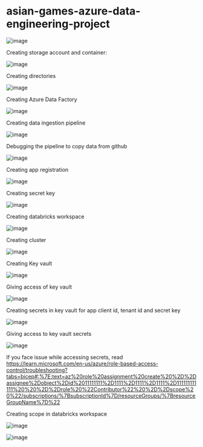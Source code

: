 # asian-games-azure-data-engineering-project

![image](https://github.com/TejasBav/asian-games-azure-data-engineering-project/assets/148721897/359ab763-53be-4717-ad71-ca7ac02d324b)

Creating storage account and container:

![image](https://github.com/TejasBav/asian-games-azure-data-engineering-project/assets/148721897/5f60f176-e37a-4d51-9d42-735b699c8d19)

Creating directories

![image](https://github.com/TejasBav/asian-games-azure-data-engineering-project/assets/148721897/d5ebf319-b790-4674-bb23-adf23b420eb0)

Creating Azure Data Factory

![image](https://github.com/TejasBav/asian-games-azure-data-engineering-project/assets/148721897/8afeb95a-ce25-41d7-b4d8-39726a86a68c)

Creating data ingestion pipeline

![image](https://github.com/TejasBav/asian-games-azure-data-engineering-project/assets/148721897/916a7adf-e2ce-4471-a38a-be439c5dc126)

Debugging the pipeline to copy data from github

![image](https://github.com/TejasBav/asian-games-azure-data-engineering-project/assets/148721897/9184b632-ddcb-408a-8eda-2cb9258f539c)

Creating app registration

![image](https://github.com/TejasBav/asian-games-azure-data-engineering-project/assets/148721897/262e9cd6-a12e-4190-8735-524451b8e0bc)

Creating secret key

![image](https://github.com/TejasBav/asian-games-azure-data-engineering-project/assets/148721897/81103185-b734-4f25-8a94-33e5534e632e)

Creating databricks workspace

![image](https://github.com/TejasBav/asian-games-azure-data-engineering-project/assets/148721897/c7784431-162a-4d45-a83a-2a2f817dad7d)

Creating cluster

![image](https://github.com/TejasBav/asian-games-azure-data-engineering-project/assets/148721897/c315c14a-cceb-46c7-a98b-db2deb9d28fc)

Creating Key vault

![image](https://github.com/TejasBav/asian-games-azure-data-engineering-project/assets/148721897/b2482bbf-38eb-4d96-95e0-8d77ef741b44)

Giving access of key vault

![image](https://github.com/TejasBav/asian-games-azure-data-engineering-project/assets/148721897/f3257880-34dd-4499-ac1b-4d00c993d294)

Creating secrets in key vault for app client id, tenant id and secret key

![image](https://github.com/TejasBav/asian-games-azure-data-engineering-project/assets/148721897/bb75bae0-40a8-4c55-b7a1-d9a9d9a5d9c9)

Giving access to key vault secrets

![image](https://github.com/TejasBav/asian-games-azure-data-engineering-project/assets/148721897/bbd68dac-1414-4303-9c6f-d92dd5e5730d)

If you face issue while accessing secrets, read https://learn.microsoft.com/en-us/azure/role-based-access-control/troubleshooting?tabs=bicep#:%7E:text=az%20role%20assignment%20create%20%2D%2Dassignee%2Dobject%2Did%2011111111%2D1111%2D1111%2D1111%2D111111111111%20%20%2D%2Drole%20%22Contributor%22%20%2D%2Dscope%20%22/subscriptions/%7BsubscriptionId%7D/resourceGroups/%7BresourceGroupName%7D%22

Creating scope in databricks workspace

![image](https://github.com/TejasBav/asian-games-azure-data-engineering-project/assets/148721897/1355686c-1b6f-44ff-8cee-4d4f91d21c62)

![image](https://github.com/TejasBav/asian-games-azure-data-engineering-project/assets/148721897/a51f15ea-37cf-4baf-8764-0c4b64a94cd6)

